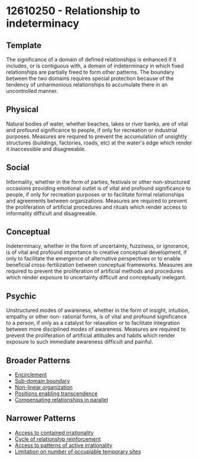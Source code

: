 # 12610250 - Relationship to indeterminacy

## Template

The significance of a domain of defined relationships is enhanced if it includes, or is contiguous with, a domain of indeterminacy in which fixed relationships are partially freed to form other patterns. The boundary between the two domains requires special protection because of the tendency of unharmonious relationships to accumulate there in an uncontrolled manner.

## Physical

Natural bodies of water, whether beaches, lakes or river banks, are of vital and profound significance to people, if only for recreation or industrial purposes. Measures are required to prevent the accumulation of unsightly structures (buildings, factories, roads, etc) at the water's edge which render it inaccessible and disagreeable.

## Social

Informality, whether in the form of parties, festivals or other non-structured occasions providing emotional outlet is of vital and profound significance to people, if only for recreation purposes or to facilitate formal relationships and agreements between organizations. Measures are required to prevent the proliferation of artificial procedures and rituals which render access to informality difficult and disagreeable.

## Conceptual

Indeterminacy, whether in the form of uncertainty, fuzziness, or ignorance, is of vital and profound importance to creative conceptual development, if only to facilitate the emergence of alternative perspectives or to enable beneficial cross-fertilization between conceptual frameworks. Measures are required to prevent the proliferation of artificial methods and procedures which render exposure to uncertainty difficult and conceptually inelegant.

## Psychic

Unstructured modes of awareness, whether in the form of insight, intuition, empathy or other non- rational forms, is of vital and profound significance to a person, if only as a catalyst for relaxation or to facilitate integration between more disciplined modes of awareness. Measures are required to prevent the proliferation of artificial attitudes and habits which render exposure to such immediate awareness difficult and painful.

## Broader Patterns

- [Encirclement](12610170)
- [Sub-domain boundary](12610130)
- [Non-linear organization](12610070)
- [Positions enabling transcendence](12610240)
- [Compensating relationships in parallel](12610230)

## Narrower Patterns

- [Access to contained irrationality](12610710)
- [Cycle of relationship reinforcement](12610310)
- [Access to patterns of active irrationality](12610640)
- [Limitation on number of occupiable temporary sites](12611030)
